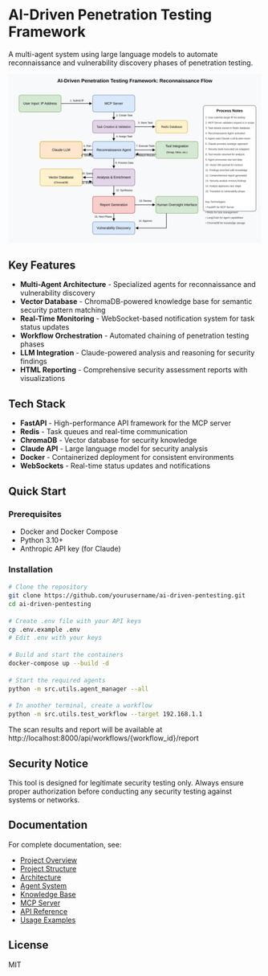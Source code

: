 # AI-Driven Penetration Testing Framework

A multi-agent system using large language models to automate reconnaissance and vulnerability discovery phases of penetration testing.

![Architecture](docs/architecture_diagram.svg)

## Key Features

- **Multi-Agent Architecture** - Specialized agents for reconnaissance and vulnerability discovery
- **Vector Database** - ChromaDB-powered knowledge base for semantic security pattern matching
- **Real-Time Monitoring** - WebSocket-based notification system for task status updates
- **Workflow Orchestration** - Automated chaining of penetration testing phases
- **LLM Integration** - Claude-powered analysis and reasoning for security findings
- **HTML Reporting** - Comprehensive security assessment reports with visualizations

## Tech Stack

- **FastAPI** - High-performance API framework for the MCP server
- **Redis** - Task queues and real-time communication
- **ChromaDB** - Vector database for security knowledge
- **Claude API** - Large language model for security analysis
- **Docker** - Containerized deployment for consistent environments
- **WebSockets** - Real-time status updates and notifications

## Quick Start

### Prerequisites

- Docker and Docker Compose
- Python 3.10+
- Anthropic API key (for Claude)

### Installation

```bash
# Clone the repository
git clone https://github.com/yourusername/ai-driven-pentesting.git
cd ai-driven-pentesting

# Create .env file with your API keys
cp .env.example .env
# Edit .env with your keys

# Build and start the containers
docker-compose up --build -d

# Start the required agents
python -m src.utils.agent_manager --all

# In another terminal, create a workflow
python -m src.utils.test_workflow --target 192.168.1.1
 ```

The scan results and report will be available at http://localhost:8000/api/workflows/{workflow_id}/report

## Security Notice
This tool is designed for legitimate security testing only. Always ensure proper authorization before conducting any security testing against systems or networks.

## Documentation
For complete documentation, see:
- [Project Overview](docs/overview.md)
- [Project Structure](docs/project_structure.md)  <!-- Add this line -->
- [Architecture](docs/architecture.md)
- [Agent System](docs/agents.md)
- [Knowledge Base](docs/knowledge_base.md)
- [MCP Server](docs/mcp_server.md)
- [API Reference](docs/api.md)
- [Usage Examples](docs/examples.md)

## License
MIT
